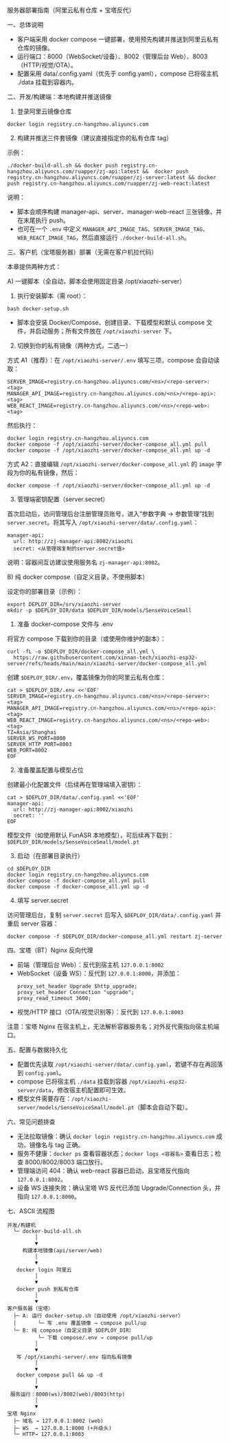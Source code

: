 
服务器部署指南（阿里云私有仓库 + 宝塔反代）

一、总体说明

- 客户端采用 docker compose 一键部署，使用预先构建并推送到阿里云私有仓库的镜像。
- 运行端口：8000（WebSocket/设备）、8002（管理后台 Web）、8003（HTTP/视觉/OTA）。
- 配置采用 data/.config.yaml（优先于 config.yaml），compose 已将宿主机 ./data 挂载到容器内。

二、开发/构建端：本地构建并推送镜像

1) 登录阿里云镜像仓库

```
docker login registry.cn-hangzhou.aliyuncs.com
```

2) 构建并推送三件套镜像（建议直接指定你的私有仓库 tag）

示例：
```
./docker-build-all.sh && docker push registry.cn-hangzhou.aliyuncs.com/ruapper/zj-api:latest &&  docker push registry.cn-hangzhou.aliyuncs.com/ruapper/zj-server:latest && docker push registry.cn-hangzhou.aliyuncs.com/ruapper/zj-web-react:latest
```

说明：
- 脚本会顺序构建 manager-api、server、manager-web-react 三张镜像，并在末尾执行 push。
- 也可在一个 `.env` 中定义 `MANAGER_API_IMAGE_TAG`、`SERVER_IMAGE_TAG`、`WEB_REACT_IMAGE_TAG`，然后直接运行 `./docker-build-all.sh`。

三、客户机（宝塔服务器）部署（无需在客户机拉代码）

本章提供两种方式：

A) 一键脚本（全自动，脚本会使用固定目录 /opt/xiaozhi-server）

1) 执行安装脚本（需 root）：
```
bash docker-setup.sh
```
- 脚本会安装 Docker/Compose、创建目录、下载模型和默认 compose 文件，并启动服务；所有文件放在 `/opt/xiaozhi-server` 下。

2) 切换到你的私有镜像（两种方式，二选一）

方式 A1（推荐）：在 `/opt/xiaozhi-server/.env` 填写三项，compose 会自动读取：
```
SERVER_IMAGE=registry.cn-hangzhou.aliyuncs.com/<ns>/<repo-server>:<tag>
MANAGER_API_IMAGE=registry.cn-hangzhou.aliyuncs.com/<ns>/<repo-api>:<tag>
WEB_REACT_IMAGE=registry.cn-hangzhou.aliyuncs.com/<ns>/<repo-web>:<tag>
```
然后执行：
```
docker login registry.cn-hangzhou.aliyuncs.com
docker compose -f /opt/xiaozhi-server/docker-compose_all.yml pull
docker compose -f /opt/xiaozhi-server/docker-compose_all.yml up -d
```

方式 A2：直接编辑 `/opt/xiaozhi-server/docker-compose_all.yml` 的 `image` 字段为你的私有镜像，然后：
```
docker compose -f /opt/xiaozhi-server/docker-compose_all.yml up -d
```

3) 管理端密钥配置（server.secret）

首次启动后，访问管理后台注册管理员账号，进入“参数字典 → 参数管理”找到 `server.secret`。将其写入 `/opt/xiaozhi-server/data/.config.yaml`：

```
manager-api:
  url: http://zj-manager-api:8002/xiaozhi
  secret: <从管理端复制的server.secret值>
```

说明：容器间互访建议使用服务名 `zj-manager-api:8002`。

B) 纯 docker compose（自定义目录，不使用脚本）

设定你的部署目录（示例）：
```
export DEPLOY_DIR=/srv/xiaozhi-server
mkdir -p $DEPLOY_DIR/data $DEPLOY_DIR/models/SenseVoiceSmall
```

1) 准备 docker-compose 文件与 .env

将官方 compose 下载到你的目录（或使用你维护的副本）：
```
curl -fL -o $DEPLOY_DIR/docker-compose_all.yml \
  https://raw.githubusercontent.com/xinnan-tech/xiaozhi-esp32-server/refs/heads/main/main/xiaozhi-server/docker-compose_all.yml
```

创建 `$DEPLOY_DIR/.env`，覆盖镜像为你的阿里云私有仓库：
```
cat > $DEPLOY_DIR/.env <<'EOF'
SERVER_IMAGE=registry.cn-hangzhou.aliyuncs.com/<ns>/<repo-server>:<tag>
MANAGER_API_IMAGE=registry.cn-hangzhou.aliyuncs.com/<ns>/<repo-api>:<tag>
WEB_REACT_IMAGE=registry.cn-hangzhou.aliyuncs.com/<ns>/<repo-web>:<tag>
TZ=Asia/Shanghai
SERVER_WS_PORT=8000
SERVER_HTTP_PORT=8003
WEB_PORT=8002
EOF
```

2) 准备覆盖配置与模型占位

创建最小化配置文件（后续再在管理端填入密钥）：
```
cat > $DEPLOY_DIR/data/.config.yaml <<'EOF'
manager-api:
  url: http://zj-manager-api:8002/xiaozhi
  secret: ''
EOF
```

模型文件（如使用默认 FunASR 本地模型），可后续再下载到：
`$DEPLOY_DIR/models/SenseVoiceSmall/model.pt`

3) 启动（在部署目录执行）
```
cd $DEPLOY_DIR
docker login registry.cn-hangzhou.aliyuncs.com
docker compose -f docker-compose_all.yml pull
docker compose -f docker-compose_all.yml up -d
```

4) 填写 server.secret

访问管理后台，复制 `server.secret` 后写入 `$DEPLOY_DIR/data/.config.yaml` 并重启 server 容器：
```
docker compose -f $DEPLOY_DIR/docker-compose_all.yml restart zj-server
```

四、宝塔（BT）Nginx 反向代理

- 前端（管理后台 Web）：反代到宿主机 `127.0.0.1:8002`
- WebSocket（设备 WS）：反代到 `127.0.0.1:8000`，并添加：
  ```
  proxy_set_header Upgrade $http_upgrade;
  proxy_set_header Connection "upgrade";
  proxy_read_timeout 3600;
  ```
- 视觉/HTTP 接口（OTA/视觉识别等）：反代到 `127.0.0.1:8003`

注意：宝塔 Nginx 在宿主机上，无法解析容器服务名；对外反代需指向宿主机端口。

五、配置与数据持久化

- 配置优先读取 `/opt/xiaozhi-server/data/.config.yaml`，若键不存在再回落到 `config.yaml`。
- compose 已将宿主机 `./data` 挂载到容器 `/opt/xiaozhi-esp32-server/data`，修改宿主机配置即可生效。
- 模型文件需要存在：`/opt/xiaozhi-server/models/SenseVoiceSmall/model.pt`（脚本会自动下载）。

六、常见问题排查

- 无法拉取镜像：确认 `docker login registry.cn-hangzhou.aliyuncs.com` 成功，镜像名与 tag 正确。
- 服务不健康：`docker ps` 查看容器状态；`docker logs <容器名>` 查看日志；检查 8000/8002/8003 端口放行。
- 管理端访问 404：确认 web-react 容器已启动，且宝塔反代指向 `127.0.0.1:8002`。
- 设备 WS 连接失败：确认宝塔 WS 反代已添加 Upgrade/Connection 头，并指向 `127.0.0.1:8000`。

七、ASCII 流程图

```
开发/构建机
  └─ docker-build-all.sh
         │
         ▼
     构建本地镜像(api/server/web)
         │
         ▼
   docker login 阿里云
         │
         ▼
   docker push 到私有仓库
         │
         ▼
客户服务器（宝塔）
  ├─ A: 运行 docker-setup.sh（自动使用 /opt/xiaozhi-server）
  │       └─ 写 .env 覆盖镜像 → compose pull/up
  └─ B: 纯 compose（自定义目录 $DEPLOY_DIR）
          └─ 下载 compose/.env → compose pull/up
         │
         ▼
   写 /opt/xiaozhi-server/.env 指向私有镜像
         │
         ▼
   docker compose pull && up -d
         │
         ▼
 服务运行：8000(ws)/8002(web)/8003(http)
         │
         ▼
宝塔 Nginx
  ├─ 域名 → 127.0.0.1:8002 (web)
  ├─ WS  → 127.0.0.1:8000 (+升级头)
  └─ HTTP→ 127.0.0.1:8003
```
